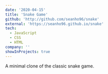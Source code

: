 ```yaml
---
date: '2020-04-15'
title: 'Snake Game'
github: 'http://github.com/seanho96/snake'
external: 'https://seanho96.github.io/snake'
tech:
  - JavaScript
  - CSS
  - HTML
company: ''
showInProjects: true
---
```


A minimal clone of the classic snake game.
